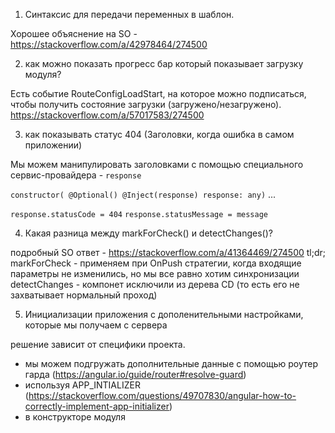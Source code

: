 1. Синтаксис для передачи переменных в шаблон.

Хорошее объяснение на SO - https://stackoverflow.com/a/42978464/274500


2. как можно показать прогресс бар который показывает загрузку модуля?

Есть событие RouteConfigLoadStart, на которое можно подписаться, чтобы получить состояние загрузки (загружено/незагружено).
https://stackoverflow.com/a/57017583/274500



3. как показывать статус 404 (Заголовки, когда ошибка в самом приложении)

Мы можем манипулировать заголовками с помощью специального сервис-провайдера - `response`

`constructor( @Optional() @Inject(response) response: any)`
 ...

`response.statusCode = 404`
`response.statusMessage = message`



4. Какая разница между markForCheck() и detectChanges()? 

подробный SO ответ - https://stackoverflow.com/a/41364469/274500
tl;dr;
markForCheck - применяем при OnPush стратегии, когда входящие параметры не изменились, но мы все равно хотим синхронизации
detectChanges - компонет исключили из дерева CD (то есть его не захватывает нормальный проход)



5. Инициализации приложения с дополенительными настройками, которые мы получаем с сервера

решение зависит от специфики проекта.
- мы можем подгружать дополнительные данные с помощью роутер гарда (https://angular.io/guide/router#resolve-guard)
- используя APP_INTIALIZER (https://stackoverflow.com/questions/49707830/angular-how-to-correctly-implement-app-initializer)
- в конструкторе модуля 

